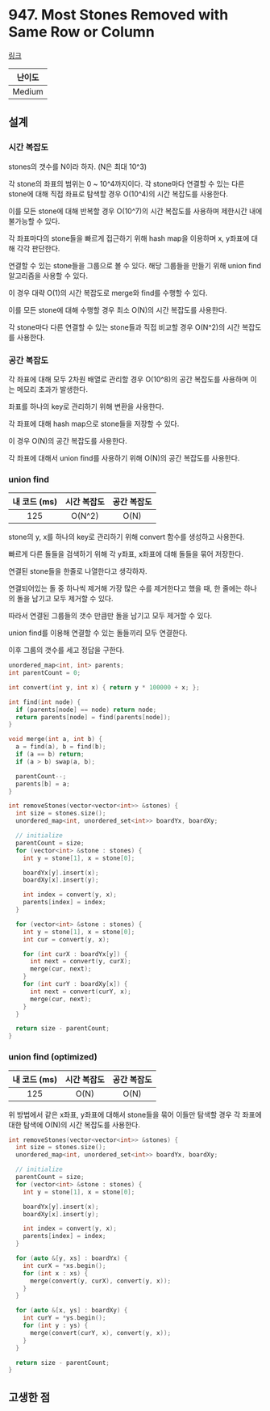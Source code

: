 # 947. Most Stones Removed with Same Row or Column

[링크](https://leetcode.com/problems/most-stones-removed-with-same-row-or-column/description/)

| 난이도 |
| :----: |
| Medium |

## 설계

### 시간 복잡도

stones의 갯수를 N이라 하자. (N은 최대 10^3)

각 stone의 좌표의 범위는 0 ~ 10^4까지이다. 각 stone마다 연결할 수 있는 다른 stone에 대해 직접 좌표로 탐색할 경우 O(10^4)의 시간 복잡도를 사용한다.

이를 모든 stone에 대해 반복할 경우 O(10^7)의 시간 복잡도를 사용하며 제한시간 내에 불가능할 수 있다.

각 좌표마다의 stone들을 빠르게 접근하기 위해 hash map을 이용하며 x, y좌표에 대해 각각 판단한다.

연결할 수 있는 stone들을 그룹으로 볼 수 있다. 해당 그룹들을 만들기 위해 union find 알고리즘을 사용할 수 있다.

이 경우 대략 O(1)의 시간 복잡도로 merge와 find를 수행할 수 있다.

이를 모든 stone에 대해 수행할 경우 최소 O(N)의 시간 복잡도를 사용한다.

각 stone마다 다른 연결할 수 있는 stone들과 직접 비교할 경우 O(N^2)의 시간 복잡도를 사용한다.

### 공간 복잡도

각 좌표에 대해 모두 2차원 배열로 관리할 경우 O(10^8)의 공간 복잡도를 사용하며 이는 메모리 초과가 발생한다.

좌표를 하나의 key로 관리하기 위해 변환을 사용한다.

각 좌표에 대해 hash map으로 stone들을 저장할 수 있다.

이 경우 O(N)의 공간 복잡도를 사용한다.

각 좌표에 대해서 union find를 사용하기 위해 O(N)의 공간 복잡도를 사용한다.

### union find

| 내 코드 (ms) | 시간 복잡도 | 공간 복잡도 |
| :----------: | :---------: | :---------: |
|     125      |   O(N^2)    |    O(N)     |

stone의 y, x를 하나의 key로 관리하기 위해 convert 함수를 생성하고 사용한다.

빠르게 다른 돌들을 검색하기 위해 각 y좌표, x좌표에 대해 돌들을 묶어 저장한다.

연결된 stone들을 한줄로 나열한다고 생각하자.

연결되어있는 돌 중 하나씩 제거해 가장 많은 수를 제거한다고 했을 때, 한 줄에는 하나의 돌을 남기고 모두 제거할 수 있다.

따라서 연결된 그룹들의 갯수 만큼만 돌을 남기고 모두 제거할 수 있다.

union find를 이용해 연결할 수 있는 돌들끼리 모두 연결한다.

이후 그룹의 갯수를 세고 정답을 구한다.

```cpp
unordered_map<int, int> parents;
int parentCount = 0;

int convert(int y, int x) { return y * 100000 + x; };

int find(int node) {
  if (parents[node] == node) return node;
  return parents[node] = find(parents[node]);
}

void merge(int a, int b) {
  a = find(a), b = find(b);
  if (a == b) return;
  if (a > b) swap(a, b);

  parentCount--;
  parents[b] = a;
}

int removeStones(vector<vector<int>> &stones) {
  int size = stones.size();
  unordered_map<int, unordered_set<int>> boardYx, boardXy;

  // initialize
  parentCount = size;
  for (vector<int> &stone : stones) {
    int y = stone[1], x = stone[0];

    boardYx[y].insert(x);
    boardXy[x].insert(y);

    int index = convert(y, x);
    parents[index] = index;
  }

  for (vector<int> &stone : stones) {
    int y = stone[1], x = stone[0];
    int cur = convert(y, x);

    for (int curX : boardYx[y]) {
      int next = convert(y, curX);
      merge(cur, next);
    }
    for (int curY : boardXy[x]) {
      int next = convert(curY, x);
      merge(cur, next);
    }
  }

  return size - parentCount;
}
```

### union find (optimized)

| 내 코드 (ms) | 시간 복잡도 | 공간 복잡도 |
| :----------: | :---------: | :---------: |
|     125      |    O(N)     |    O(N)     |

위 방법에서 같은 x좌표, y좌표에 대해서 stone들을 묶어 이들만 탐색할 경우 각 좌표에 대한 탐색에 O(N)의 시간 복잡도를 사용한다.

```cpp
int removeStones(vector<vector<int>> &stones) {
  int size = stones.size();
  unordered_map<int, unordered_set<int>> boardYx, boardXy;

  // initialize
  parentCount = size;
  for (vector<int> &stone : stones) {
    int y = stone[1], x = stone[0];

    boardYx[y].insert(x);
    boardXy[x].insert(y);

    int index = convert(y, x);
    parents[index] = index;
  }

  for (auto &[y, xs] : boardYx) {
    int curX = *xs.begin();
    for (int x : xs) {
      merge(convert(y, curX), convert(y, x));
    }
  }

  for (auto &[x, ys] : boardXy) {
    int curY = *ys.begin();
    for (int y : ys) {
      merge(convert(curY, x), convert(y, x));
    }
  }

  return size - parentCount;
}
```

## 고생한 점
